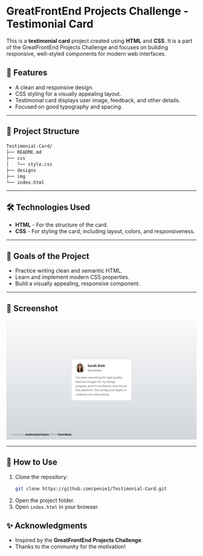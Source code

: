# GreatFrontEnd Projects Challenge - Testimonial Card

This is a **testimonial card** project created using **HTML** and **CSS**. It is a part of the GreatFrontEnd Projects Challenge and focuses on building responsive, well-styled components for modern web interfaces.

## 🚀 Features

- A clean and responsive design.
- CSS styling for a visually appealing layout.
- Testimonial card displays user image, feedback, and other details.
- Focused on good typography and spacing.

---

## 📂 Project Structure

```plaintext
Testimonial-Card/
├── README.md
├── css
│   └── style.css
├── designs
├── img
└── index.html
```

---

## 🛠️ Technologies Used

- **HTML** - For the structure of the card.
- **CSS** - For styling the card, including layout, colors, and responsiveness.

---

## 🎯 Goals of the Project

- Practice writing clean and semantic HTML.
- Learn and implement modern CSS properties.
- Build a visually appealing, responsive component.

---

## 📸 Screenshot

![Testimonial Card Screenshot](./img/screenshot.png)

---

## 🔧 How to Use

1. Clone the repository:
   ```bash
   git clone https://github.com/penie1/Testimonial-Card.git
   ```
2. Open the project folder.
3. Open `index.html` in your browser.

## ✨ Acknowledgments

- Inspired by the **GreatFrontEnd Projects Challenge**.
- Thanks to the community for the motivation!
